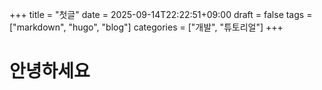 +++
title = "첫글"
date = 2025-09-14T22:22:51+09:00
draft = false
tags = ["markdown", "hugo", "blog"]
categories = ["개발", "튜토리얼"]
+++

# 안녕하세요 
